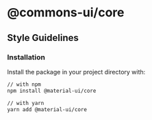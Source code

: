# @commons-ui/core

## Style Guidelines

### Installation

Install the package in your project directory with:

```sh
// with npm
npm install @material-ui/core

// with yarn
yarn add @material-ui/core
```
